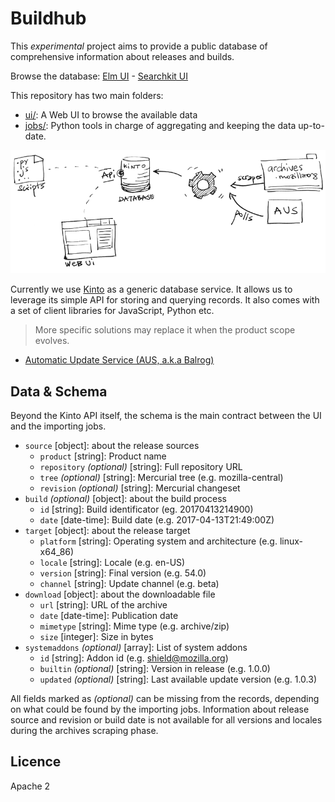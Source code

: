 # Buildhub

This *experimental* project aims to provide a public database of comprehensive information about
releases and builds.

Browse the database: [Elm UI](https://mozilla-services.github.io/buildhub/) - [Searchkit UI](https://mozilla-services.github.io/buildhub/searchkit/)

This repository has two main folders:

* [ui/](https://github.com/mozilla-services/buildhub/tree/master/ui#readme): A Web UI to browse the available data
* [jobs/](https://github.com/mozilla-services/buildhub/tree/master/jobs#readme): Python tools in charge of aggregating and keeping the data up-to-date.

![](overview.png)

Currently we use [Kinto](http://kinto-storage.org) as a generic database service. It allows us to leverage its simple API for storing and querying records. It also comes with a set of client libraries for JavaScript, Python etc.

> More specific solutions may replace it when the product scope evolves.

* [Automatic Update Service (AUS, a.k.a Balrog)](https://wiki.mozilla.org/Balrog)

## Data & Schema

Beyond the Kinto API itself, the schema is the main contract between the UI and the importing jobs.

* `source` [object]: about the release sources
  * `product` [string]: Product name
  * `repository` *(optional)* [string]: Full repository URL
  * `tree` *(optional)* [string]: Mercurial tree (e.g. mozilla-central)
  * `revision` *(optional)* [string]: Mercurial changeset
* `build` *(optional)* [object]: about the build process
  * `id` [string]: Build identificator (eg. 20170413214900)
  * `date` [date-time]: Build date (e.g. 2017-04-13T21:49:00Z)
* `target` [object]: about the release target
  * `platform` [string]: Operating system and architecture (e.g. linux-x64_86)
  * `locale` [string]: Locale (e.g. en-US)
  * `version` [string]: Final version (e.g. 54.0)
  * `channel` [string]:  Update channel (e.g. beta)
* `download` [object]: about the downloadable file
  * `url` [string]: URL of the archive
  * `date` [date-time]: Publication date
  * `mimetype` [string]: Mime type (e.g. archive/zip)
  * `size` [integer]: Size in bytes
* `systemaddons` *(optional)* [array]: List of system addons
  * `id` [string]: Addon id (e.g. shield@mozilla.org)
  * `builtin` *(optional)* [string]: Version in release (e.g. 1.0.0)
  * `updated` *(optional)* [string]: Last available update version (e.g. 1.0.3)

All fields marked as *(optional)* can be missing from the records, depending on what could be found by the importing jobs.
Information about release source and revision or build date is not available for all versions and locales during the archives scraping phase.

## Licence

Apache 2
